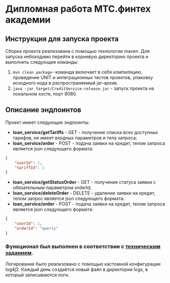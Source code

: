 # Дипломная работа МТС.финтех академии
## Инструкция для запуска проекта 
Сборка проекта реализована с помощью технологии maven. Для запуска небоходимо перейти в корневую директорию проекта и выполнить следующие команды:
1. `mvn clean package`- команда включает в себя компиляцию, проведение UNIT и интеграционных тестов проектов, упаковку исходного кода в распространяемый jar-архив.
2. `java -jar target/CreditService-release.jar` - запуск проекта на локальном хосте, порт 8080.

## Описание эндпоинтов
Проект имеет следующие эндпоинты: 
* **loan_service/getTariffs** - GET - получение списка всех доступных тарифов, не имеет входных параметров и тела запроса;
* **loan_service/order** - POST - подача заявки на кредит, телом запроса является json следующего формата: 
``` json
{
    "userId": 1,
    "tariffId": 1
}
```
* **loan_service/getStatusOrder** - GET - получение статуса заявки с обязательным параметром orderId;
* **loan_service/deleteOrder** - DELETE - удаление заявки на кредит, телом запрос является json следующего формата: 
* **loan_service/order** - POST - подача заявки на кредит, телом запроса является json следующего формата:
``` json
{
    "userId": 1,
    "orderId": "qwerty"
}
```
### Функционал был выполнен в соответствии с [техническим заданием](https://drive.google.com/file/d/1zett8xUTBs7ZuF3sFCnykGqPkwLFldb4/view).
Логирование было реализовано с помощью кастомной конфигурации log4j2. Каждый день создаётся новый файл в директории logs, в который записываются логи.